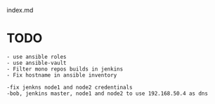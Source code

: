 index.md

# TODO

    - use ansible roles
    - use ansible-vault
    - Filter mono repos builds in jenkins
    - Fix hostname in ansible inventory
    
    -fix jenkns node1 and node2 credentinals
    -bob, jenkins master, node1 and node2 to use 192.168.50.4 as dns